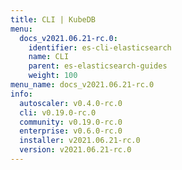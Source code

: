 ```yaml
---
title: CLI | KubeDB
menu:
  docs_v2021.06.21-rc.0:
    identifier: es-cli-elasticsearch
    name: CLI
    parent: es-elasticsearch-guides
    weight: 100
menu_name: docs_v2021.06.21-rc.0
info:
  autoscaler: v0.4.0-rc.0
  cli: v0.19.0-rc.0
  community: v0.19.0-rc.0
  enterprise: v0.6.0-rc.0
  installer: v2021.06.21-rc.0
  version: v2021.06.21-rc.0
---
```


